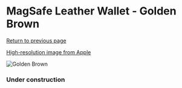 # MagSafe Leather Wallet - Golden Brown

[Return to previous page](/wallet)

[High-resolution image from Apple](https://store.storeimages.cdn-apple.com/8756/as-images.apple.com/is/MM0Q3?wid=4500&hei=4500&fmt=png)

<div style="width: 384px"><img src="/everypreview/MM0Q3.png" alt="Golden Brown"></div>

### Under construction
